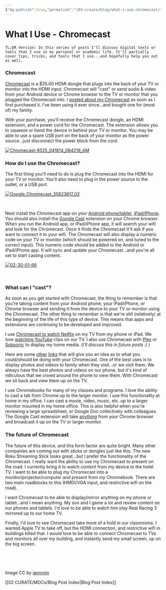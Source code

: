```yaml
---
{"dg-publish":true,"permalink":"/03-create/blog/what-i-use-chromecast/","title":"What I Use: Chromecast","tags":["chrome","chromecast"]}
---
```


# What I Use - Chromecast

```
TL;DR Version: In this series of posts I'll discuss digital texts or tools that I use in my personal or academic life. It'll partially cover tips, tricks, and tools that I use...and hopefully help you out as well.
```

### Chromecast

[Chromecast](http://www.google.com/intl/en-us/chrome/devices/chromecast/) is a $35.00 HDMI dongle that plugs into the back of your TV or monitor into the HDMI input. Chromecast will "cast" or send audio & video from your Android device or Chrome browser to the TV or monitor that you plugged the Chromecast into. I [posted about my Chromecast](http://wiobyrne.com/my-initial-thoughts-on-the-google-chromecast-in-the-classroom/) as soon as I first purchased it. I've been using it ever since...and bought one for (most of) my family.

With your purchase, you'll receive the Chromecast dongle, an HDMI extension, and a power cord for the Chromecast. The extension allows you to squeeze or bend the device in behind your TV or monitor. You may be able to use a spare USB port on the back of your monitor as the power source...just disconnect the power block from the cord.

[![Chromecast-9525_041814_084219_AM](images/Chromecast-9525_041814_084219_AM-1024x680.jpg)](http://wiobyrne.com/wp-content/uploads/2014/04/Chromecast-9525_041814_084219_AM.jpg)

### How do I use the Chromecast?

The first thing you'll need to do is plug the Chromecast into the HDMI for your TV or monitor. You'll also need to plug in the power source to the outlet, or a USB port.

[![Google_Chromecast_35823617_02](images/Google_Chromecast_35823617_02-1024x731.jpg)](http://wiobyrne.com/wp-content/uploads/2014/04/Google_Chromecast_35823617_02.jpg)

 

Next install the Chromecast app on your [Android phone/tablet](https://play.google.com/store/apps/details?id=com.google.android.apps.chromecast.app), [iPad/iPhone](https://itunes.apple.com/us/app/chromecast/id680819774?mt=8). You should also install the [Google Cast](https://chrome.google.com/webstore/detail/google-cast/boadgeojelhgndaghljhdicfkmllpafd?hl=en) extension on your Chrome browser. When you run the Android app, or iPad/iPhone app, it will search your wifi and look for the Chromecast. Once it finds the Chromecast it'll ask if you want to connect it to your wifi. The Chromecast will also display a numeric code on your TV or monitor (which should be powered on, and tuned to the correct input). This numeric code should be added to the Android or iPad/iPhone app. It will sync and update your Chromecast...and you're all set to start casting content.

[![02-30-01-66](images/02-30-01-66.jpg)](http://wiobyrne.com/wp-content/uploads/2014-04-02-30-01-66.jpg)

 

### What can I "cast"?

As soon as you get started with Chromecast, the thing to remember is that you're taking content from your Android phone, your iPad/iPhone, or Chrome browser and sending it from the device to your TV or monitor using the Chromecast. The other thing to remember is that we're still (relatively) at the beginning of the life of this type of device. This means that apps and extensions are continuing to be developed and improved.

I use [Chromecast to watch Netflix](https://help.netflix.com/en/node/10378) on my TV from my phone or iPad. We love [watching YouTube](https://www.youtube.com/watch?v=RKjUPQCXnsM) clips on our TV. I also use Chromecast with [Plex](https://plex.tv/) or [Subsonic](http://www.subsonic.org/pages/index.jsp) to display my home media. (_I'll discuss this in future posts :)_ )

Here are some [other](http://www.geek.com/apple/7-awesome-chromecast-enabled-apps-for-android-and-ios-1588458/) [links](http://lifehacker.com/the-best-chromecast-apps-1538438569) that will give you an idea as to what you could/should be doing with your Chromecast. One of the best uses is to display photos and videos to family when they visit...or we visit them. We always have the best photos and videos on our phone, but it's kind of ridiculous that we crowd around the phone to view them. With Chromecast we sit back and view them up on the TV.

I use Chromebooks for many of my classes and programs. I love the ability to cast a tab from Chrome up to the larger monitor. I use this functionality at home in my office. I can cast a movie, video, music, etc. up to a larger monitor mounted in my home office. This is also helpful when you're reviewing a large spreadsheet, or Google Doc collectively with colleagues. The Google Cast extension will take [anything](http://www.howtogeek.com/170659/chromecast-more-than-web-pages-4-types-of-files-you-can-view-in-chrome/) from your Chrome browser and broadcast it up on the TV or larger monitor.

### The future of Chromecast

The future of this device, and this form factor are quite bright. Many other companies are coming out with sticks or dongles just like this. The new Roku Streaming Stick looks great...but I prefer the functionality of the Chromecast. I really want the ability to use my Chromecast to present on the road. I currently bring it to watch content from my device to the hotel TV. I want to be able to plug my Chromecast into a monitor/projector/computer and present from my Chromebook. There are two main roadblocks to this (HMDI/VGA input, and restrictive wifi on the road).

I want Chromecast to be able to display/mirror anything on my phone or tablet...and I mean anything. My son and I game a lot and review content on our phones and tablets. I'd love to be able to watch him play Real Racing 3 mirrored up to our home TV.

Finally, I'd love to see Chromecast take more of a hold in our classrooms. I wanted Apple TV to take off, but the HDMI connection, and restrictive wifi in buildings killed that. I would love to be able to connect Chromecast to TVs and monitors all over my building, and instantly send my small screen, up on the big screen.

 

 

Image CC by [iannnnn](https://www.flickr.com/photos/iannnnn/11419198663/)

[[02 CURATE/MOCs/Blog Post Index\|Blog Post Index]]